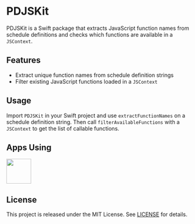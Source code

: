 # PDJSKit

PDJSKit is a Swift package that extracts JavaScript function names from schedule definitions and checks which functions are available in a `JSContext`.

## Features

- Extract unique function names from schedule definition strings
- Filter existing JavaScript functions loaded in a `JSContext`

## Usage

Import `PDJSKit` in your Swift project and use `extractFunctionNames` on a schedule definition string. Then call `filterAvailableFunctions` with a `JSContext` to get the list of callable functions.

## Apps Using

<p float="left">
    <a href="https://apps.apple.com/jp/app/tweetpd/id1671411031"><img src="https://i.imgur.com/AC6eGdx.png" width="65" height="65"></a>
</p>

## License

This project is released under the MIT License. See [LICENSE](LICENSE) for details.
